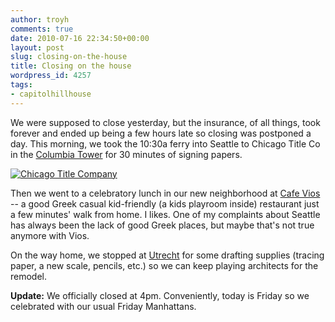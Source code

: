 ```yaml
---
author: troyh
comments: true
date: 2010-07-16 22:34:50+00:00
layout: post
slug: closing-on-the-house
title: Closing on the house
wordpress_id: 4257
tags:
- capitolhillhouse
---
```


We were supposed to close yesterday, but the insurance, of all things, took forever and ended up being a few hours late so closing was postponed a day. This morning, we took the 10:30a ferry into Seattle to Chicago Title Co in the [Columbia Tower](http://en.wikipedia.org/wiki/Columbia_Center) for 30 minutes of signing papers.

[![Chicago Title Company](http://farm5.static.flickr.com/4118/4799522333_44470b16c6.jpg)](http://www.flickr.com/photos/troyh/4799522333/)

Then we went to a celebratory lunch in our new neighborhood at [Cafe Vios](http://www.vioscafe.com/vioscapitolhill.html) -- a good Greek casual kid-friendly (a kids playroom inside) restaurant just a few minutes' walk from home. I likes. One of my complaints about Seattle has always been the lack of good Greek places, but maybe that's not true anymore with Vios.

On the way home, we stopped at [Utrecht](http://www.utrechtart.com/) for some drafting supplies (tracing paper, a new scale, pencils, etc.) so we can keep playing architects for the remodel.

**Update:** We officially closed at 4pm. Conveniently, today is Friday so we celebrated with our usual Friday Manhattans.
